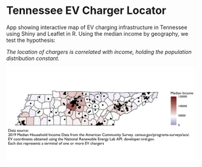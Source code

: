 # Tennessee EV Charger Locator

App showing interactive map of EV charging infrastructure in Tennessee using Shiny and Leaflet in R. Using the median income by geography, we test the hypothesis:

*The location of chargers is correlated with income, holding the population distribution constant.* 


![Tennessee Charging Infrastructure](output/tn_ev_charger_locations_income_2019.png)



